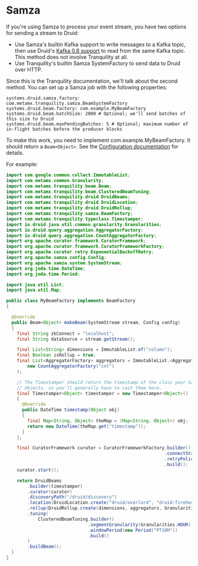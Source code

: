 # Samza

If you're using Samza to process your event stream, you have two options for sending a stream to Druid:

- Use Samza's builtin Kafka support to write messages to a Kafka topic, then use Druid's
[Kafka 0.8 support](http://druid.io/docs/latest/Kafka-Eight.html) to read from the same Kafka topic. This method does
not involve Tranquility at all.
- Use Tranquility's builtin Samza SystemFactory to send data to Druid over HTTP.

Since this is the Tranquility documentation, we'll talk about the second method. You can set up a Samza job with the
following properties:

```
systems.druid.samza.factory: com.metamx.tranquility.samza.BeamSystemFactory
systems.druid.beam.factory: com.example.MyBeamFactory
systems.druid.beam.batchSize: 2000 # Optional; we'll send batches of this size to Druid
systems.druid.beam.maxPendingBatches: 5 # Optional; maximum number of in-flight batches before the producer blocks
```

To make this work, you need to implement com.example.MyBeamFactory. It should return a `Beam<Object>`. See the
[Configuration documentation](configuration.md) for details.

For example:

```java
import com.google.common.collect.ImmutableList;
import com.metamx.common.Granularity;
import com.metamx.tranquility.beam.Beam;
import com.metamx.tranquility.beam.ClusteredBeamTuning;
import com.metamx.tranquility.druid.DruidBeams;
import com.metamx.tranquility.druid.DruidLocation;
import com.metamx.tranquility.druid.DruidRollup;
import com.metamx.tranquility.samza.BeamFactory;
import com.metamx.tranquility.typeclass.Timestamper;
import io.druid.java.util.common.granularity.Granularities;
import io.druid.query.aggregation.AggregatorFactory;
import io.druid.query.aggregation.CountAggregatorFactory;
import org.apache.curator.framework.CuratorFramework;
import org.apache.curator.framework.CuratorFrameworkFactory;
import org.apache.curator.retry.ExponentialBackoffRetry;
import org.apache.samza.config.Config;
import org.apache.samza.system.SystemStream;
import org.joda.time.DateTime;
import org.joda.time.Period;

import java.util.List;
import java.util.Map;

public class MyBeamFactory implements BeamFactory
{

  @Override
  public Beam<Object> makeBeam(SystemStream stream, Config config)
  {
    final String zkConnect = "localhost";
    final String dataSource = stream.getStream();

    final List<String> dimensions = ImmutableList.of("column");
    final Boolean isRollup = true;
    final List<AggregatorFactory> aggregators = ImmutableList.<AggregatorFactory>of(
        new CountAggregatorFactory("cnt")
    );

    // The Timestamper should return the timestamp of the class your Samza task produces. Samza envelopes contain
    // Objects, so you'll generally have to cast them here.
    final Timestamper<Object> timestamper = new Timestamper<Object>()
    {
      @Override
      public DateTime timestamp(Object obj)
      {
        final Map<String, Object> theMap = (Map<String, Object>) obj;
        return new DateTime(theMap.get("timestamp"));
      }
    };

    final CuratorFramework curator = CuratorFrameworkFactory.builder()
                                                            .connectString(zkConnect)
                                                            .retryPolicy(new ExponentialBackoffRetry(500, 15, 10000))
                                                            .build();
    curator.start();

    return DruidBeams
        .builder(timestamper)
        .curator(curator)
        .discoveryPath("/druid/discovery")
        .location(DruidLocation.create("druid/overlord", "druid:firehose:%s", dataSource))
        .rollup(DruidRollup.create(dimensions, aggregators, Granularities.MINUTE, isRollup))
        .tuning(
            ClusteredBeamTuning.builder()
                               .segmentGranularity(Granularities.HOUR)
                               .windowPeriod(new Period("PT10M"))
                               .build()
        )
        .buildBeam();
  }
}
```
